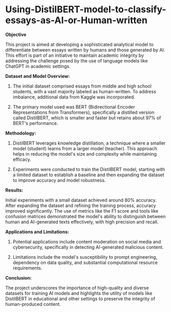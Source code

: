 # Using-DistilBERT-model-to-classify-essays-as-AI-or-Human-written

**Objective**

This project is aimed at developing a sophisticated analytical model to differentiate between essays written by humans and those generated by AI. This effort is part of an initiative to maintain academic integrity by addressing the challenge posed by the use of language models like ChatGPT in academic settings.

**Dataset and Model Overview:**

1) The initial dataset comprised essays from middle and high school students, with a vast majority labeled as human-written. To address imbalance, additional data from Kaggle was incorporated.
   
2) The primary model used was BERT (Bidirectional Encoder Representations from Transformers), specifically a distilled version called DistilBERT, which is smaller and faster but retains about 97% of BERT's performance.

**Methodology:**

1) DistilBERT leverages knowledge distillation, a technique where a smaller model (student) learns from a larger model (teacher). This approach helps in reducing the model's size and complexity while maintaining efficacy.
    
2) Experiments were conducted to train the DistilBERT model, starting with a limited dataset to establish a baseline and then expanding the dataset to improve accuracy and model robustness.

**Results:**

Initial experiments with a small dataset achieved around 80% accuracy. After expanding the dataset and refining the training process, accuracy improved significantly.
The use of metrics like the F1 score and tools like confusion matrices demonstrated the model's ability to distinguish between human and AI-generated texts effectively, with high precision and recall.

**Applications and Limitations:**

1) Potential applications include content moderation on social media and cybersecurity, specifically in detecting AI-generated malicious content.
  
2) Limitations include the model's susceptibility to prompt engineering, dependency on data quality, and substantial computational resource requirements.
   
**Conclusion:**

The project underscores the importance of high-quality and diverse datasets for training AI models and highlights the utility of models like DistilBERT in educational and other settings to preserve the integrity of human-produced content.
